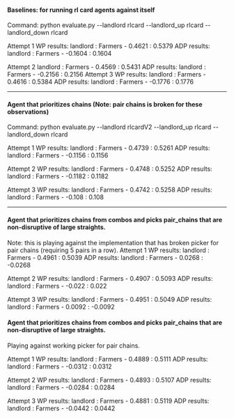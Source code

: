 #### Baselines: for running rl card agents against itself
Command: python evaluate.py --landlord rlcard --landlord_up rlcard --landlord_down rlcard

Attempt 1
WP results:
landlord : Farmers - 0.4621 : 0.5379
ADP results:
landlord : Farmers - -0.1604 : 0.1604

Attempt 2
landlord : Farmers - 0.4569 : 0.5431
ADP results:
landlord : Farmers - -0.2156 : 0.2156
Attempt 3
WP results:
landlord : Farmers - 0.4616 : 0.5384
ADP results:
landlord : Farmers - -0.1776 : 0.1776

---

#### Agent that prioritizes chains (Note: pair chains is broken for these observations)
Command: python evaluate.py --landlord rlcardV2 --landlord_up rlcard --landlord_down rlcard

Attempt 1
WP results:
landlord : Farmers - 0.4739 : 0.5261
ADP results:
landlord : Farmers - -0.1156 : 0.1156

Attempt 2
WP results:
landlord : Farmers - 0.4748 : 0.5252
ADP results:
landlord : Farmers - -0.1182 : 0.1182


Attempt 3
WP results:
landlord : Farmers - 0.4742 : 0.5258
ADP results:
landlord : Farmers - -0.108 : 0.108

---

#### Agent that prioritizes chains from combos and picks pair_chains that are non-disruptive of large straights.
Note: this is playing against the implementation that has broken picker for pair chains (requiring 5 pairs in a row).
Attempt 1
WP results:
landlord : Farmers - 0.4961 : 0.5039
ADP results:
landlord : Farmers - 0.0268 : -0.0268

Attempt 2
WP results:
landlord : Farmers - 0.4907 : 0.5093
ADP results:
landlord : Farmers - -0.022 : 0.022

Attempt 3
WP results:
landlord : Farmers - 0.4951 : 0.5049
ADP results:
landlord : Farmers - 0.0092 : -0.0092


#### Agent that prioritizes chains from combos and picks pair_chains that are non-disruptive of large straights.
Playing against working picker for pair chains.

Attempt 1
WP results:
landlord : Farmers - 0.4889 : 0.5111
ADP results:
landlord : Farmers - -0.0312 : 0.0312

Attempt 2
WP results:
landlord : Farmers - 0.4893 : 0.5107
ADP results:
landlord : Farmers - -0.0284 : 0.0284

Attempt 3
WP results:
landlord : Farmers - 0.4881 : 0.5119
ADP results:
landlord : Farmers - -0.0442 : 0.0442
